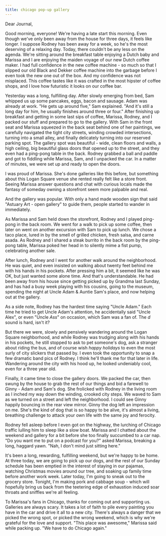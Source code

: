 ```yaml
---
title: chicago pop-up gallery
---
```


Dear Journal,

Good morning, everyone! We're having a late start this morning. Even
though we've only been away from the house for three days, it feels like
longer. I suppose Rodney has been away for a week, so he's the most
deserving of a relaxing day. Today, there couldn't be any less on the
agenda. We're sitting around the breakfast table enjoying a Dutch baby
and Marissa and I are enjoying the maiden voyage of our new Dutch coffee
maker. I had full confidence in the new coffee machine - so much so that
I slipped our old Black and Dekker coffee machine into the garbage
before I even took the new one out of the box. And my confidence was not
misplaced. This coffee tastes like it was crafted in the most hipster of
coffee shops, and I love how futuristic it looks on our coffee bar.

Yesterday was a long, fulfilling day. After slowly emerging from bed,
Sam whipped us up some pancakes, eggs, bacon and sausage. Adam was
already at work. "He gets up around five," Sam explained. "And it's
still a long day for him, he usually finishes around three or four."
After finishing up breakfast and getting in some last sips of coffee,
Marissa, Rodney, and I packed our stuff and prepared to go to the
gallery. With Sam in the front seat and Marissa squeezed in the back
seat behind one of her paintings, we carefully navigated the tight city
streets, winding crowded intersections, turning into a small alley, and
finally delicately turning into our reserved parking spot. The gallery
spot was beautiful - wide, clean floors and walls, a high ceiling, big
beautiful glass doors that opened up to the street, and they even had a
ping-pong table in the back. Rodney grabbed a ball and paddle and got to
fiddling while Marissa, Sam, and I unpacked the car. In a matter of
minutes, we were set up and ready to open the doors.

I was proud of Marissa. She's done galleries like this before, but
something about this Logan Square venue she rented really felt like a
store front. Seeing Marissa answer questions and chat with curious
locals made the fantasy of someday owning a storefront seem more
palpable and real.

And the gallery was popular. With only a hand made wooden sign that said
"Astuary Art - open gallery" to guide them, people started to wander in
immediately.

As Marissa and Sam held down the storefront, Rodney and I played
ping-pong in the back room. We went for a walk to pick up some coffee,
then later on went on another excursion with Sam to pick up lunch. We
chose a taco place, lured in by the smell of grilled chicken, fresh
salsa, and carne asada. As Rodney and I shared a steak burrito in the
back room by the ping-pong table, Marissa poked her head in to silently
mime a fist pump, celebrating another sale.

After lunch, Rodney and I went for another walk around the neighborhood.
He was quiet, and even insisted on walking about twenty feet behind me
with his hands in his pockets. After pressing him a bit, it seemed like
he was OK, but just wanted some alone time. And that's understandable.
He had been away from his house since getting picked up by Grandma last
Sunday, and has had a busy week playing with his cousins, going to the
museum, spending the night at Uncle Adam & Auntie Sam's place, and now
helping out at the gallery.

As a side note, Rodney has the hardest time saying "Uncle Adam." Each
time he tried to get Uncle Adam's attention, he accidentally said "Uncle
Alex", or even "Uncle *Ass*" on occasion, which Sam was a fan of. The
*d* sound is hard, isn't it?

But there we were, slowly and pensively wandering around the Logan
Square neighborhood, and while Rodney was trudging along with his hands
in his pockets, he still stopped to ask to pet someone's dog, ask a
stranger about riding the bus, and of course wish *happy holidays* to
even the most surly of city slickers that passed by. I even took the
opportunity to snap a few dramatic band pics of Rodney. I think he'll
thank me for that later in life. Wandering around the city with his hood
up, he looked undeniably cool, even for a three year old.

Finally, it came time to close the gallery doors. We packed the car,
then swung by the house to grab the rest of our things and bid a
farewell to Ginny - Adam and Sam's dog. She frolicked with Rodney in the
living room as I inched my way down the winding, crooked city steps. We
waved to Sam as we turned on a street and left the neighborhood. I could
see Ginny happily bouncing in the rear view mirror. Ginny the dog left
an impression on me. She's the kind of dog that is so happy to be alive,
it's almost a living, breathing challenge to attack your own life with
the same joy and ferocity.

Rodney fell asleep before I even got on the highway, the lurching of
Chicago traffic lulling him to sleep like a slow boat. Marissa and I
chatted about the weekend and gallery for a bit before she too finally
succumbed to a car nap. "Do you want me to put on a podcast for you?"
asked Marissa, breaking a long, haggard yawn. "Nah, I don't mind just
sitting here."

It's been a long, rewarding, fulfilling weekend, but we're happy to be
home. At three today, we are going to pick up our dogs, and the rest of
our Sunday schedule has been emptied in the interest of staying in our
pajamas, watching Christmas movies around our tree, and soaking up
family time before another work week. Later today, I'm going to sneak
out to the grocery store. Tonight, I'm making pork and cabbage soup -
which will hopefully bring us back from the teetering edge of exhaustion
induced soar throats and sniffles we're all feeling.

To Marissa's fans in Chicago, thanks for coming out and supporting us.
Galleries are always scary. It takes a lot of faith to pile every
painting you have in the car and drive it all to a new city. There's
always a danger that we picked the wrong spot, or picked the wrong
weekend, which is why we're grateful for the love and support. "This
place was awesome," Marissa said while packing up. "We have to do
Chicago again."

